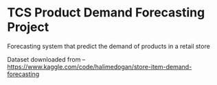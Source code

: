 # TCS Product Demand Forecasting Project
Forecasting system that predict the demand of products in a retail store

Dataset downloaded from – https://www.kaggle.com/code/halimedogan/store-item-demand-forecasting

